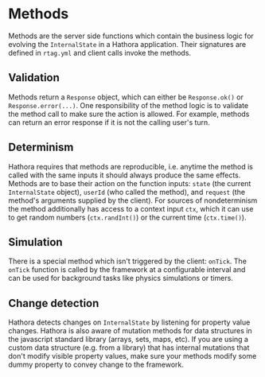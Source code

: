 # Methods

Methods are the server side functions which contain the business logic for evolving the `InternalState` in a Hathora application. Their signatures are defined in `rtag.yml` and client calls invoke the methods.

## Validation

Methods return a `Response` object, which can either be `Response.ok()` or `Response.error(...)`. One responsibility of the method logic is to validate the method call to make sure the action is allowed. For example, methods can return an error response if it is not the calling user's turn.

## Determinism

Hathora requires that methods are reproducible, i.e. anytime the method is called with the same inputs it should always produce the same effects. Methods are to base their action on the function inputs: `state` (the current `InternalState` object), `userId` (who called the method), and `request` (the method's arguments supplied by the client). For sources of nondeterminism the method additionally has access to a context input `ctx`, which it can use to get random numbers (`ctx.randInt()`) or the current time (`ctx.time()`).

## Simulation

There is a special method which isn't triggered by the client: `onTick`. The `onTick` function is called by the framework at a configurable interval and can be used for background tasks like physics simulations or timers.

## Change detection

Hathora detects changes on `InternalState` by listening for property value changes. Hathora is also aware of mutation methods for data structures in the javascript standard library (arrays, sets, maps, etc). If you are using a custom data structure (e.g. from a library) that has internal mutations that don't modify visible property values, make sure your methods modify some dummy property to convey change to the framework.
